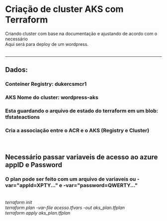 # Criação de cluster **AKS** com **Terraform<br />**

Criando cluster com base na documentação e ajustando de acordo com o necessário<br />
Aqui será para deploy de um wordpress.<br /><br /><hr />
## Dados:<br />
### Conteiner Registry: <b>dukercsmcr1</b><br />
### AKS Nome do cluster: **wordpress-aks<br />**
### Esta guardando o arquivo de estado do terraform em um blob: **tfstateactions<br />**
### Cria a associação entre o ACR e o AKS (Registry e Cluster)<br />
<br />

## Necessário passar variaveis de acesso ao azure <b>appID</b> e **Password**<br />
### O plan pode ser feito com um arquivo de variaveis ou -var="appId=XPTY..." e -var="password=QWERTY..."<br /><br />
<i>terraform init</i><br />
<i>terraform plan -var-file acesso.tfvars -out aks_plan.tfplan <br />
terraform apply aks_plan.tfplan</i>
